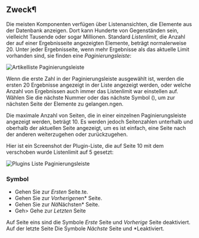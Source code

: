 <!-- Filename: Help6.x:List_Pagination / Display title: Listenseitenumbruch -->

## Zweck¶

Die meisten Komponenten verfügen über Listenansichten, die Elemente aus der Datenbank anzeigen. Dort
kann Hunderte von Gegenständen sein, vielleicht Tausende oder sogar Millionen. Standard
*Listenlimit*, die Anzahl der auf einer Ergebnisseite angezeigten Elemente, beträgt normalerweise 20.
Unter jeder Ergebnisseite, wenn mehr Ergebnisse als das aktuelle Limit vorhanden sind,
sie finden eine *Paginierungsleiste*:

![Artikelliste Paginierungsleiste](../../../de/images/common-elements/articles-list-pagination-bar.png)

Wenn die erste Zahl in der Paginierungsleiste ausgewählt ist, werden die ersten 20 Ergebnisse angezeigt
in der Liste angezeigt werden, oder welche Anzahl von Ergebnissen auch immer das Listenlimit war
einstellen auf. Wählen Sie die nächste Nummer oder das nächste Symbol
(<span class="icon-angle-right"></span>), um zur nächsten Seite der Elemente zu gelangen.ngen.

Die maximale Anzahl von Seiten, die in einer einzelnen Paginierungsleiste angezeigt werden, beträgt 10.
Es werden jedoch Seitenzahlen unterhalb und oberhalb der aktuellen Seite angezeigt, um
es ist einfach, eine Seite nach der anderen weiterzugehen oder zurückzugehen.

Hier ist ein Screenshot der Plugin-Liste, die auf Seite 10 mit dem verschoben wurde
Listenlimit auf 5 gesetzt:

![Plugins Liste Paginierungsleiste](../../../de/images/common-elements/plugins-list-pagination-bar.png)

### Symbol

* <span class="icon-angle-double-left"></span> Gehen Sie zur *Ersten* Seite.te.
* <span class="icon-angle-left"></span> Gehen Sie zur *Vorherigen*en* Seite.
* <span class="icon-angle-right"></span> Gehen Sie zur *Nä*Nächsten* Seite.
* <span class="icon-angle-double-right"></span> Geh> Gehe zur *Letzten* Seite

Auf Seite eins sind die Symbole *Erste* Seite und *Vorherige* Seite deaktiviert. Auf der
letzte Seite Die Symbole *Nächste* Seite und *Leaktiviert.